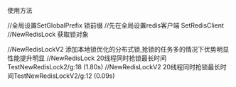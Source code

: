 使用方法

//全局设置SetGlobalPrefix 锁前缀
//先在全局设置redis客户端 SetRedisClient
//NewRedisLock 获取锁对象

//NewRedisLockV2 添加本地锁优化的分布式锁,抢锁的任务多的情况下优势明显性能提升明显
//NewRedisLock   20线程同时抢锁最长时间TestNewRedisLock2/g:18 (1.80s)
//NewRedisLockV2 20线程同时抢锁最长时间TestNewRedisLockV2/g:12 (0.09s)